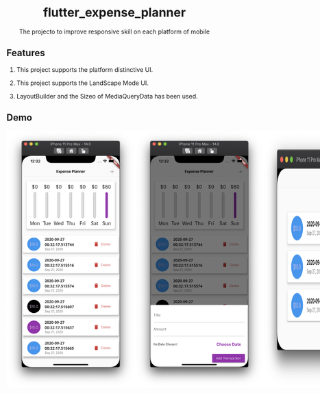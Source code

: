 <h1 align="center">flutter_expense_planner</h1>
<div align="center">
    The projecto to improve responsive skill on each platform of mobile
</div>

## Features

1. This project supports the platform distinctive UI.

2. This project supports the LandScape Mode UI.

3. LayoutBuilder and the Sizeo of MediaQueryData has been used.

## Demo

<div style="display:flex" align="center">
    <img src="images/1.png" alt="1" width="300"/>
    <img src="images/2.png" alt="2" width="300"/>
    <img src="images/3.png" alt="3" width="600"/>
    <img src="images/4.png" alt="4" width="600"/>
</div>
